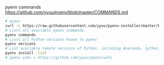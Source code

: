 pyenv commands
https://github.com/yyuu/pyenv/blob/master/COMMANDS.md
```bash
# pyenv
curl -L https://raw.githubusercontent.com/yyuu/pyenv-installer/master/bin/pyenv-installer | bash
# Lists all available pyenv commands.
pyenv commands
# Lists all Python versions known to pyenv
pyenv versions
# List available remote versions of Python, including Anaconda, Jython, pypy, and stackless
pyenv install -list
# pyenv wiki = https://github.com/yyuu/pyenv/wiki
```

